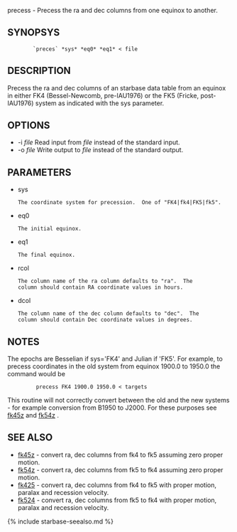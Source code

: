 

precess - Precess the ra and dec columns from one equinox to another.

SYNOPSYS
--------

```
        `preces` *sys* *eq0* *eq1* < file
```

DESCRIPTION
-----------

 Precess the ra and dec columns of an starbase data table
 from an equinox in either FK4 (Bessel-Newcomb, 
 pre-IAU1976) or the FK5 (Fricke, post-IAU1976) 
 system as indicated with the sys parameter.

OPTIONS
-------

  * -i *file* Read input from *file* instead of the standard input.
  * -o *file* Write output to *file* instead of the standard output.

PARAMETERS
----------

  * sys

        The coordinate system for precession.  One of "FK4|fk4|FK5|fk5".

  * eq0

        The initial equinox.

  * eq1

        The final equinox.

  * rcol

        The column name of the ra column defaults to "ra".  The
        column should contain RA coordinate values in hours.

  * dcol

        The column name of the dec column defaults to "dec".  The
        column should contain Dec coordinate values in degrees.

NOTES
-----
  
 The epochs are Besselian if sys='FK4' and Julian if 'FK5'.
 For example, to precess coordinates in the old system from
 equinox 1900.0 to 1950.0 the command would be

```
         precess FK4 1900.0 1950.0 < targets
```
  
 This routine will not correctly convert between the old and
 the new systems - for example conversion from B1950 to J2000.
 For these purposes see [fk45z](fk45z.html) and [fk54z](fk54z.html) .

SEE ALSO
--------


- [fk45z](fk45z.html)     - convert ra, dec columns from fk4 to fk5 assuming zero proper
                  motion.
- [fk54z](fk54z.html)     - convert ra, dec columns from fk5 to fk4 assuming zero proper
                  motion.
- [fk425](fk425.html)     - convert ra, dec columns from fk4 to fk5 with proper motion,
                  paralax and recession velocity.
- [fk524](fk524.html)     - convert ra, dec columns from fk5 to fk4 with proper motion,
                  paralax and recession velocity.


{% include starbase-seealso.md %}


